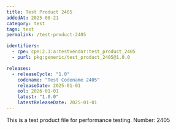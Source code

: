 ```yaml
---
title: Test Product 2405
addedAt: 2025-08-21
category: test
tags: test
permalink: /test-product-2405

identifiers:
  - cpe: cpe:2.3:a:testvendor:test_product_2405
  - purl: pkg:generic/test_product_2405@1.0.0

releases:
  - releaseCycle: "1.0"
    codename: "Test Codename 2405"
    releaseDate: 2025-01-01
    eol: 2026-01-01
    latest: "1.0.0"
    latestReleaseDate: 2025-01-01
---
```


This is a test product file for performance testing. Number: 2405
